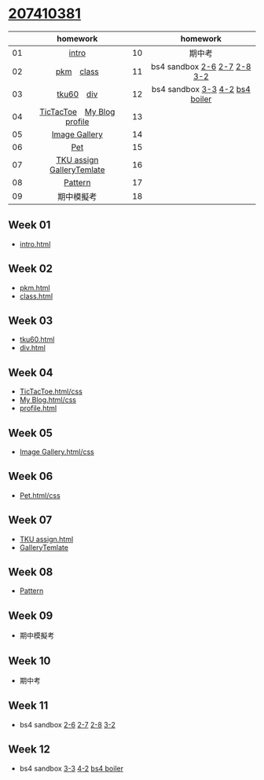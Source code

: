 # [207410381](https://snow1413.github.io/207410381/)
||homework||homework|
|:-:|:-:|:-:|:-:|
|01|[intro](https://snow1413.github.io/207410381/Week-01/intro.html)|10|期中考
|02|[pkm](https://snow1413.github.io/207410381/Week-02/pkm.html)　[class](https://snow1413.github.io/207410381/Week-02/class.html)|11|bs4 sandbox [2-6](https://snow1413.github.io/207410381/Week-11/boostrap_sandbox_starter/2_6_spacing.html) [2-7](https://snow1413.github.io/207410381/Week-11/boostrap_sandbox_starter/2_7_sizing.html) [2-8](https://snow1413.github.io/207410381/Week-11/boostrap_sandbox_starter/2_8_breakpoints.html) [3-2](https://snow1413.github.io/207410381/Week-11/boostrap_sandbox_starter/3_2_buttons.html)
03|[tku60](https://snow1413.github.io/207410381/Week-03/tku60.html)　[div](https://snow1413.github.io/207410381/Week-03/div.html)|12|bs4 sandbox [3-3](https://snow1413.github.io/207410381/Week-11/boostrap_sandbox_starter/3_3_navbar.html) [4-2](https://snow1413.github.io/207410381/Week-11/boostrap_sandbox_starter/4_2_grid_system.html) [bs4 boiler](https://snow1413.github.io/207410381/Week-12/bs4boiler/index.html)
04|[TicTacToe](https://snow1413.github.io/207410381/Week-04/ttt.html)　[My Blog](https://snow1413.github.io/207410381/Week-04/blog.html)　[profile](https://snow1413.github.io/207410381/Week-04/profile.html)|13|
05|[Image Gallery](https://snow1413.github.io/207410381/Week-05/imagegallery.html)|14|
06|[Pet](https://snow1413.github.io/207410381/Week-06/Pet/index.html)|15|
07|[TKU assign](https://snow1413.github.io/207410381/Week-07/tkuassign.html)　[GalleryTemlate](https://snow1413.github.io/207410381/Week-07/ImageGallery_TA/galleryTemplate.html)|16|
08|[Pattern](https://snow1413.github.io/207410381/Week-08/index.html)|17|
09|期中模擬考|18|

## Week 01
* [intro.html](https://snow1413.github.io/207410381/Week-01/intro.html)

## Week 02
* [pkm.html](https://snow1413.github.io/207410381/Week-02/pkm.html)
* [class.html](https://snow1413.github.io/207410381/Week-02/class.html)

## Week 03
* [tku60.html](https://snow1413.github.io/207410381/Week-03/tku60.html)
* [div.html](https://snow1413.github.io/207410381/Week-03/div.html)

## Week 04
* [TicTacToe.html/css](https://snow1413.github.io/207410381/Week-04/ttt.html)
* [My Blog.html/css](https://snow1413.github.io/207410381/Week-04/blog.html)
* [profile.html](https://snow1413.github.io/207410381/Week-04/profile.html)
## Week 05
* [Image Gallery.html/css](https://snow1413.github.io/207410381/Week-05/imagegallery.html)
## Week 06
* [Pet.html/css](https://snow1413.github.io/207410381/Week-06/Pet/index.html)
## Week 07
* [TKU assign.html](https://snow1413.github.io/207410381/Week-07/tkuassign.html)
* [GalleryTemlate](https://snow1413.github.io/207410381/Week-07/ImageGallery_TA/galleryTemplate.html)
## Week 08
* [Pattern](https://snow1413.github.io/207410381/Week-08/index.html)
## Week 09
* 期中模擬考
## Week 10
* 期中考
## Week 11
* bs4 sandbox [2-6](https://snow1413.github.io/207410381/Week-11/boostrap_sandbox_starter/2_6_spacing.html) [2-7](https://snow1413.github.io/207410381/Week-11/boostrap_sandbox_starter/2_7_sizing.html) [2-8](https://snow1413.github.io/207410381/Week-11/boostrap_sandbox_starter/2_8_breakpoints.html) [3-2](https://snow1413.github.io/207410381/Week-11/boostrap_sandbox_starter/3_3_navbar.html)
## Week 12
* bs4 sandbox [3-3](https://snow1413.github.io/207410381/Week-11/boostrap_sandbox_starter/3_3_navbar.html) [4-2](https://snow1413.github.io/207410381/Week-11/boostrap_sandbox_starter/4_2_grid_system.html) [bs4 boiler](https://snow1413.github.io/207410381/Week-12/bs4boiler/index.html)
<!--stackedit_data:
eyJoaXN0b3J5IjpbLTMyMDM5MDU3NSwtMTcxMTYxOTA4NywxOT
EwMzMzMDExLDQ3MjUxNDc0OSwxNjc1ODU3NzIxLDIxOTQwNzYx
MSwxNjIzMjUyNTQ2LC0yMDI4NjQ1Njk2LDM2OTg3MTE4MiwtMT
I3NjU0OTU5NiwxOTA0NjY1Mjc1LDIwNDU2Nzk5MTMsMTkwNDY2
NTI3NV19
-->